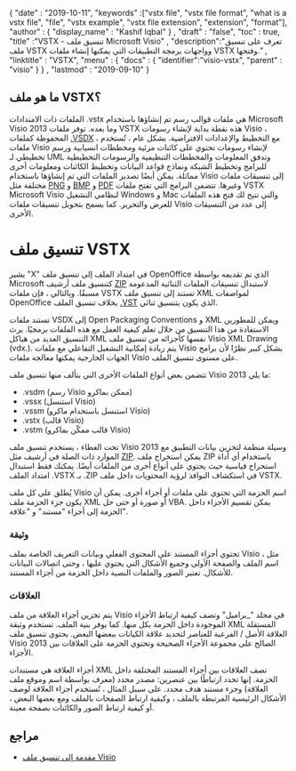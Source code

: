 {
  "date" : "2019-10-11",
  "keywords" :["vstx file", "vstx file format", "what is a vstx file", "file", "vstx example", "vstx file extension", "extension", "format"],
  "author" : {
    "display_name" : "Kashif Iqbal"
} ,
  "draft" : "false",
  "toc" : true,
  "title" :"VSTX - تنسيق ملف Microsoft Visio" ,
  "description":"تعرف على تنسيق ملف VSTX وواجهات برمجة التطبيقات التي يمكنها إنشاء ملفات VSTX وفتحها." ,
  "linktitle" : "VSTX",
  "menu" : {
    "docs" : {
	  "identifier":"visio-vstx",
      "parent" : "visio"
}
} ,
  "lastmod" : "2019-09-10"
}

## ما هو ملف VSTX؟

الملفات ذات الامتدادات .vstx هي ملفات قوالب رسم تم إنشاؤها باستخدام Microsoft Visio 2013 وما بعده. توفر ملفات VSTX هذه نقطة بداية لإنشاء رسومات Visio ، المحفوظة كملفات [.VSDX](/ar/image/vsdx/) ، مع التخطيط والإعدادات الافتراضية. بشكل عام ، تُستخدم ملفات Visio لإنشاء رسومات تحتوي على كائنات مرئية ومخططات انسيابية ورسم تخطيطي لـ UML وتدفق المعلومات والمخططات التنظيمية والرسومات التخطيطية للبرامج وتخطيط الشبكة ونماذج قواعد البيانات وتخطيط الكائنات ومعلومات أخرى مماثلة. يمكن أيضًا تصدير الملفات التي تم إنشاؤها باستخدام Visio إلى تنسيقات ملفات مختلفة مثل [PNG](/ar/Image/PNG/) و [BMP](/ar/Image/BMP/) و [PDF](/ar/pdf/) وغيرها. تتضمن البرامج التي تفتح ملفات VSTX Microsoft Visio لنظامي التشغيل Windows و Mac والتي تتيح لك فتح هذه الملفات للعرض والتحرير. كما يسمح بتحويل تنسيقات ملفات Visio إلى عدد من التنسيقات الأخرى.

# تنسيق ملف VSTX #

يشير "X" في امتداد الملف إلى تنسيق ملف OpenOffice الذي تم تقديمه بواسطة Microsoft كتنسيق ملف أرشيف [ZIP](/ar/compression/zip/) لاستبدال تنسيقات الملفات الثنائية المدعومة مسبقًا. وبالتالي ، فإن ملفات VSTX تستند إلى تنسيق ملف XML لمواصفات OpenOffice بخلاف تنسيق الملف [.VST](/ar/image/vst/) الذي يكون بتنسيق ثنائي.

تستند ملفات VSDX إلى Open Packaging Conventions و XML ويمكن للمطورين الاستفادة من هذا التنسيق من خلال تعلم كيفية العمل مع هذه الملفات برمجيًا. يرث التنسيق العديد من هياكل XML نفسها كأجزائه من تنسيق ملف Visio XML Drawing (vdx.). يتم زيادة إمكانية التشغيل التفاعلي مع ملفات Visio بشكل كبير نظرًا لأن برامج الجهات الخارجية يمكنها معالجة ملفات Visio على مستوى تنسيق الملف.

تتضمن بعض أنواع الملفات الأخرى التي يتألف منها تنسيق ملف Visio 2013 ما يلي:

* .vsdm (رسم Visio ممكن بماكرو)
* .vssx (استنسل Visio)
* .vssm (استنسل باستخدام ماكرو Visio)
* .vstx (قالب Visio)
* .vstm (قالب ممكّن بماكرو Visio)

تحت الغطاء ، يستخدم تنسيق ملف Visio 2013 وسيلة منظمة لتخزين بيانات التطبيق مع الموارد ذات الصلة في أرشيف مثل [ZIP](/ar/compression/zip/). يمكن استخراج ملف ZIP باستخدام أي أداة استخراج قياسية حيث يحتوي على أنواع أخرى من الملفات أيضًا. يمكنك فقط استبدال امتداد الملف .VSTX بـ .ZIP في استكشاف النوافذ لرؤية المحتويات داخل ملف VSTX.

يُطلق على كل ملف Visio اسم الحزمة التي تحتوي على ملفات أو أجزاء أخرى. يمكن أن يكون جزء الحزمة ملف XML أو صورة أو حتى حل VBA. يمكن تقسيم الأجزاء داخل الحزمة إلى أجزاء "مستند" و "علاقة".

### وثيقة ###

تحتوي أجزاء المستند على المحتوى الفعلي وبيانات التعريف الخاصة بملف Visio ، مثل اسم الملف والصفحة الأولى وجميع الأشكال التي يحتوي عليها ، وحتى اتصالات البيانات للأشكال. تعتبر الصور والملفات النصية داخل الحزمة من أجزاء المستند.

### العلاقات ###

يتم تخزين أجزاء العلاقة من ملف Visio في مجلد "_براميل" وتصف كيفية ارتباط الأجزاء الموجودة داخل الحزمة بكل منها. كما يوفر بنية الملف. تستخدم وثيقة XML المستقلة العلاقة الأصل / الفرعية للعناصر لتحديد علاقة الكيانات ببعضها البعض. يحتوي تنسيق ملف Visio 2013 الصالح على مجموعة الأجزاء الصحيحة وتحتوي الحزمة على العلاقات بين الأجزاء.

أجزاء العلاقة هي مستندات XML تصف العلاقات بين أجزاء المستند المختلفة داخل الحزمة. إنها تحدد ارتباطًا بين عنصرين: مصدر محدد (معرف بواسطة اسم وموقع ملف العلاقة) وجزء مستند هدف محدد. على سبيل المثال ، تُستخدم أجزاء العلاقة لوصف الأشكال الرئيسية المرتبطة بالملف ، وكيفية ارتباط الصفحات بالملف ومع بعضها البعض ، أو كيفية ارتباط الصور والكائنات بصفحة معينة.

## مراجع ##

* [مقدمة إلى تنسيق ملف Visio](https://docs.microsoft.com/en-us/office/client-developer/visio/introduction-to-the-visio-file-formatvsdx)


